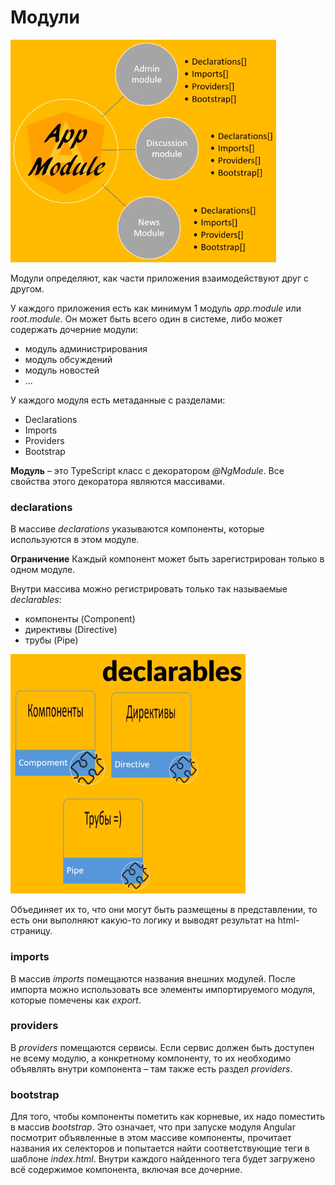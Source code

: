 # Модули

![модули](https://github.com/SpaceHead1C/Angular6-for-Dummies/blob/master/docs/src/modules.png)

Модули определяют, как части приложения взаимодействуют друг с другом.

У каждого приложения есть как минимум 1 модуль *app.module* или *root.module*. Он может быть всего один в системе, либо может содержать дочерние модули:
- модуль администрирования
- модуль обсуждений
- модуль новостей
- ...

У каждого модуля есть метаданные с разделами:
- Declarations
- Imports
- Providers
- Bootstrap

**Модуль** – это TypeScript класс с декоратором *@NgModule*. Все свойства этого декоратора являются массивами.

### declarations

В массиве *declarations* указываются компоненты, которые используются в этом модуле.

**Ограничение** Каждый компонент может быть зарегистрирован только в одном модуле.

Внутри массива можно регистрировать только так называемые *declarables*:
- компоненты (Component)
- директивы (Directive)
- трубы (Pipe)

![декларативные](https://github.com/SpaceHead1C/Angular6-for-Dummies/blob/master/docs/src/modules-declarations-declarables.png)

Объединяет их то, что они могут быть размещены в представлении, то есть они выполняют какую-то логику и выводят результат на html-страницу.

### imports

В массив *imports* помещаются названия внешних модулей. После импорта можно использовать все элементы импортируемого модуля, которые помечены как *export*.

### providers

В *providers* помещаются сервисы. Если сервис должен быть доступен не всему модулю, а конкретному компоненту, то их необходимо объявлять внутри компонента – там также есть раздел *providers*.

### bootstrap

Для того, чтобы компоненты пометить как корневые, их надо поместить в массив *bootstrap*. Это означает, что при запуске модуля Angular посмотрит объявленные в этом массиве компоненты, прочитает названия их селекторов и попытается найти соответствующие теги в шаблоне *index.html*. Внутри каждого найденного тега будет загружено всё содержимое компонента, включая все дочерние.
